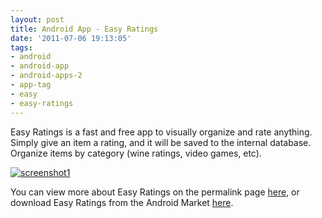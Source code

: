 ```yaml
---
layout: post
title: Android App - Easy Ratings
date: '2011-07-06 19:13:05'
tags:
- android
- android-app
- android-apps-2
- app-tag
- easy
- easy-ratings
---
```



Easy Ratings is a fast and free app to visually organize and rate anything. Simply give an item a rating, and it will be saved to the internal database. Organize items by category (wine ratings, video games, etc).

[![](http://66.147.244.180/~hunterda/content/images/2011/07/screenshot171-180x300.png "screenshot1")](http://66.147.244.180/~hunterda/content/images/2011/07/screenshot171.png)

You can view more about Easy Ratings on the permalink page [here](http://hunterdavis.com/android-app-easy-ratings), or download Easy Ratings from the Android Market [here](https://market.android.com/details?id=com.hunterdavis.easyratings).


